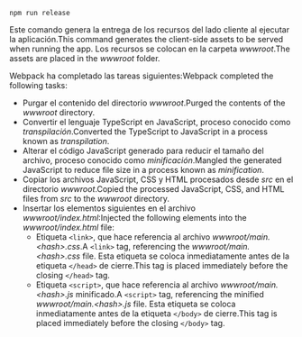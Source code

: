 ```console
npm run release
```

<span data-ttu-id="e24dc-101">Este comando genera la entrega de los recursos del lado cliente al ejecutar la aplicación.</span><span class="sxs-lookup"><span data-stu-id="e24dc-101">This command generates the client-side assets to be served when running the app.</span></span> <span data-ttu-id="e24dc-102">Los recursos se colocan en la carpeta *wwwroot*.</span><span class="sxs-lookup"><span data-stu-id="e24dc-102">The assets are placed in the *wwwroot* folder.</span></span>

<span data-ttu-id="e24dc-103">Webpack ha completado las tareas siguientes:</span><span class="sxs-lookup"><span data-stu-id="e24dc-103">Webpack completed the following tasks:</span></span>

* <span data-ttu-id="e24dc-104">Purgar el contenido del directorio *wwwroot*.</span><span class="sxs-lookup"><span data-stu-id="e24dc-104">Purged the contents of the *wwwroot* directory.</span></span>
* <span data-ttu-id="e24dc-105">Convertir el lenguaje TypeScript en JavaScript, proceso conocido como *transpilación*.</span><span class="sxs-lookup"><span data-stu-id="e24dc-105">Converted the TypeScript to JavaScript in a process known as *transpilation*.</span></span>
* <span data-ttu-id="e24dc-106">Alterar el código JavaScript generado para reducir el tamaño del archivo, proceso conocido como *minificación*.</span><span class="sxs-lookup"><span data-stu-id="e24dc-106">Mangled the generated JavaScript to reduce file size in a process known as *minification*.</span></span>
* <span data-ttu-id="e24dc-107">Copiar los archivos JavaScript, CSS y HTML procesados desde *src* en el directorio *wwwroot*.</span><span class="sxs-lookup"><span data-stu-id="e24dc-107">Copied the processed JavaScript, CSS, and HTML files from *src* to the *wwwroot* directory.</span></span>
* <span data-ttu-id="e24dc-108">Insertar los elementos siguientes en el archivo *wwwroot/index.html*:</span><span class="sxs-lookup"><span data-stu-id="e24dc-108">Injected the following elements into the *wwwroot/index.html* file:</span></span>
  * <span data-ttu-id="e24dc-109">Etiqueta `<link>`, que hace referencia al archivo *wwwroot/main.\<hash\>.css*.</span><span class="sxs-lookup"><span data-stu-id="e24dc-109">A `<link>` tag, referencing the *wwwroot/main.\<hash\>.css* file.</span></span> <span data-ttu-id="e24dc-110">Esta etiqueta se coloca inmediatamente antes de la etiqueta `</head>` de cierre.</span><span class="sxs-lookup"><span data-stu-id="e24dc-110">This tag is placed immediately before the closing `</head>` tag.</span></span>
  * <span data-ttu-id="e24dc-111">Etiqueta `<script>`, que hace referencia al archivo *wwwroot/main.\<hash\>.js* minificado.</span><span class="sxs-lookup"><span data-stu-id="e24dc-111">A `<script>` tag, referencing the minified *wwwroot/main.\<hash\>.js* file.</span></span> <span data-ttu-id="e24dc-112">Esta etiqueta se coloca inmediatamente antes de la etiqueta `</body>` de cierre.</span><span class="sxs-lookup"><span data-stu-id="e24dc-112">This tag is placed immediately before the closing `</body>` tag.</span></span>